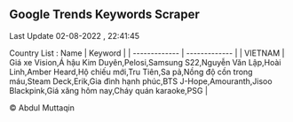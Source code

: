 

## Google Trends Keywords Scraper 
 
Last Update 02-08-2022 , 22:41:45

Country List :
 Name  | Keyword |
| ------------- | ------------- |
| VIETNAM | Giá xe Vision,Á hậu Kim Duyên,Pelosi,Samsung S22,Nguyễn Văn Lập,Hoài Linh,Amber Heard,Hộ chiếu mới,Tru Tiên,Sa pả,Nồng độ cồn trong máu,Steam Deck,Erik,Gia đình hạnh phúc,BTS J-Hope,Amouranth,Jisoo Blackpink,Giá xăng hôm nay,Cháy quán karaoke,PSG |



© Abdul Muttaqin 
